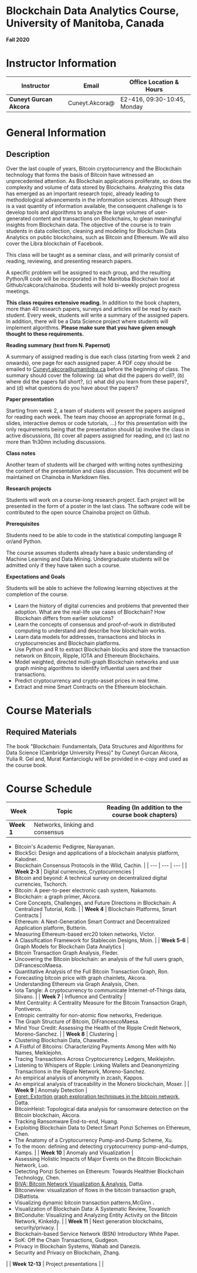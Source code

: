 # **Blockchain Data Analytics Course, University of Manitoba, Canada**

**Fall 2020**

# Instructor Information

| **Instructor** | **Email** | **Office Location &amp; Hours** |
| --- | --- | --- |
| **Cuneyt Gurcan Akcora** | Cuneyt.Akcora@ | E2-416, 09:30-10:45, Monday |

# General Information

## Description

Over the last couple of years, Bitcoin cryptocurrency and the Blockchain technology that forms the basis of Bitcoin have witnessed an unprecedented attention. As Blockchain applications proliferate, so does the complexity and volume of data stored by Blockchains. Analyzing this data has emerged as an important research topic, already leading to methodological advancements in the information sciences. Although there is a vast quantity of information available, the consequent challenge is to develop tools and algorithms to analyze the large volumes of user-generated content and transactions on Blockchains, to glean meaningful insights from Blockchain data. The objective of the course is to train students in data collection, cleaning and modeling for Blockchain Data Analytics on public blockchains, such as Bitcoin and Ethereum. We will also cover the Libra blockchain of Facebook.

This class will be taught as a seminar class, and will primarily consist of reading, reviewing, and presenting research papers.

A specific problem will be assigned to each group, and the resulting Python/R code will be incorporated in the Manitoba Blockchain tool at Github/cakcora/chainoba. Students will hold bi-weekly project progress meetings.

**This class requires extensive reading.** In addition to the book chapters, more than 40 research papers, surveys and articles will be read by each student. Every week, students will write a summary of the assigned papers. In addition, there will be a Data Science project where students will implement algorithms. **Please make sure that you have given enough thought to these requirements.**

**Reading summary (text from N. Papernot)**

A summary of assigned reading is due each class (starting from week 2 and onwards), one page for each assigned paper. A PDF copy should be emailed to Cuneyt.akcora@umanitoba.ca before the beginning of class. The summary should cover the following: (a) what did the papers do well?, (b) where did the papers fall short?, (c) what did you learn from these papers?, and (d) what questions do you have about the papers?

**Paper presentation**

Starting from week 2, a team of students will present the papers assigned for reading each week. The team may choose an appropriate format (e.g., slides, interactive demos or code tutorials, ...) for this presentation with the only requirements being that the presentation should (a) involve the class in active discussions, (b) cover all papers assigned for reading, and (c) last no more than 1h30mn including discussions.

**Class notes**

Another team of students will be charged with writing notes synthesizing the content of the presentation and class discussion. This document will be maintained on Chainoba in Markdown files.

**Research projects**

Students will work on a course-long research project. Each project will be presented in the form of a poster in the last class. The software code will be contributed to the open source Chainoba project on Github.

**Prerequisites**

Students need to be able to code in the statistical computing language R or/and Python.

The course assumes students already have a basic understanding of Machine Learning and Data Mining. Undergraduate students will be admitted only if they have taken such a course.

**Expectations and Goals**

Students will be able to achieve the following learning objectives at the completion of the course.

- Learn the history of digital currencies and problems that prevented their adoption. What are the real-life use cases of Blockchain? How Blockchain differs from earlier solutions?
- Learn the concepts of consensus and proof-of-work in distributed computing to understand and describe how blockchain works.
- Learn data models for addresses, transactions and blocks in cryptocurrencies and Blockchain platforms.
- Use Python and R to extract Blockchain blocks and store the transaction network on Bitcoin, Ripple, IOTA and Ethereum Blockchains.
- Model weighted, directed multi-graph Blockchain networks and use graph mining algorithms to identify influential users and their transactions.
- Predict cryptocurrency and crypto-asset prices in real time.
- Extract and mine Smart Contracts on the Ethereum blockchain.

# Course Materials

## Required Materials

The book &quot;Blockchain: Fundamentals, Data Structures and Algorithms for Data Science (Cambridge University Press)&quot; by Cuneyt Gurcan Akcora, Yulia R. Gel and, Murat Kantarcioglu will be provided in e-copy and used as the course book.

# Course Schedule

| **Week** | **Topic** | **Reading (In addition to the course book chapters)** |
| --- | --- | --- |
| **Week 1** | Networks, linking and consensus |
- Bitcoin&#39;s Academic Pedigree, Narayanan.
- BlockSci: Design and applications of a blockchain analysis platform, Kalodner.
- Blockchain Consensus Protocols in the Wild, Cachin.
 |
| --- | --- | --- |
| **Week 2-3** | Digital currencies, Cryptocurrencies |
- Bitcoin and beyond: A technical survey on decentralized digital currencies, Tschorch.
- Bitcoin: A peer-to-peer electronic cash system, Nakamoto.
- Blockchain: a graph primer, Akcora.
- Core Concepts, Challenges, and Future Directions in Blockchain: A Centralized Tutorial, Kolb.
 |
| **Week 4** | Blockchain Platforms, Smart Contracts |
- Ethereum: A Next-Generation Smart Contract and Decentralized Application platform, Butterin.
- Measuring Ethereum-based erc20 token networks, Victor.
- A Classification Framework for Stablecoin Designs, Moin.
 |
| **Week 5-6** | Graph Models for Blockchain Data Analytics |
- Bitcoin Transaction Graph Analysis, Fleder.
- Uncovering the Bitcoin blockchain: an analysis of the full users graph, DiFrancescoMaesa.
- Quantitative Analysis of the Full Bitcoin Transaction Graph, Ron.
- Forecasting bitcoin price with graph chainlets, Akcora.
- Understanding Ethereum via Graph Analysis, Chen.
- Iota Tangle: A cryptocurrency to communicate Internet-of-Things data, Silvano.
 |
| **Week 7** | Influence and Centrality |
- Mint Centrality: A Centrality Measure for the Bitcoin Transaction Graph, Pontiveros.
- Entropic centrality for non-atomic flow networks, Frederique.
- The Graph Structure of Bitcoin, DiFrancescoMaesa.
- Mind Your Credit: Assessing the Health of the Ripple Credit Network, Moreno-Sanchez.
 |
| **Week 8** | Clustering |
- Clustering Blockchain Data, Chawathe.
- A Fistful of Bitcoins: Characterizing Payments Among Men with No Names, Meiklejohn.
- Tracing Transactions Across Cryptocurrency Ledgers, Meiklejohn.
- Listening to Whispers of Ripple: Linking Wallets and Deanonymizing Transactions in the Ripple Network, Moreno-Sanchez.
- An empirical analysis of anonymity in zcash, Kappos.
- An empirical analysis of traceability in the Monero blockchain, Moser.
 |
| **Week 9** | Anomaly Detection |
- [Egret: Extortion graph exploration techniques in the bitcoin network](javascript:void(0)), Datta.
- BitcoinHeist: Topological data analysis for ransomware detection on the Bitcoin blockchain, Akcora.
- Tracking Ransomware End-to-end, Huang.
- Exploiting Blockchain Data to Detect Smart Ponzi Schemes on Ethereum, Chen.
- The Anatomy of a Cryptocurrency Pump-and-Dump Scheme, Xu.
- To the moon: defining and detecting cryptocurrency pump-and-dumps, Kamps.
 |
| **Week 10** | Anomaly and Visualization |
- Assessing Holistic Impacts of Major Events on the Bitcoin Blockchain Network, Luo.
- Detecting Ponzi Schemes on Ethereum: Towards Healthier Blockchain Technology, Chen.
- [BiVA: Bitcoin Network Visualization &amp; Analysis](javascript:void(0)), Datta.
- Bitconeview: visualization of flows in the bitcoin transaction graph, DiBattista.
- Visualizing dynamic bitcoin transaction patterns,McGinn **.**
- Visualization of Blockchain Data: A Systematic Review, Tovanich
- BitConduite: Visualizing and Analyzing Entity Activity on the Bitcoin Network, Kinkeldy.
 |
| **Week 11** | Next generation blockchains, security/privacy. |
- Blockchain-based Service Network (BSN) Introductory White Paper.
- SoK: Off the Chain Transactions, Gudgeon.
- Privacy in Blockchain Systems, Wahab and Danezis.
- Security and Privacy on Blockchain, Zhang.

 |
| **Week 12-13** | Project presentations |
 |
 

